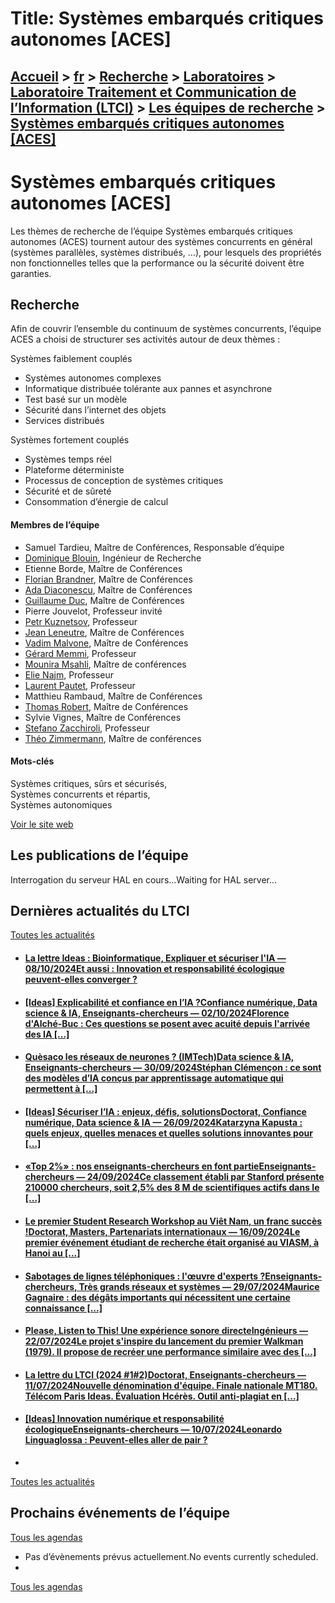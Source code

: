 # Title: Systèmes embarqués critiques autonomes [ACES]

## [Accueil](https://www.telecom-paris.fr "https://www.telecom-paris.fr") > [fr](https://www.telecom-paris.fr/fr "fr") > [Recherche](https://www.telecom-paris.fr/fr/recherche "Recherche") > [Laboratoires](https://www.telecom-paris.fr/fr/recherche/labos "Laboratoires") > [Laboratoire Traitement et Communication de l’Information (LTCI)](https://www.telecom-paris.fr/fr/recherche/labos/traitement-information-ltci "Laboratoire Traitement et Communication de l’Information \(LTCI\)") > [Les équipes de recherche](https://www.telecom-paris.fr/fr/recherche/labos/traitement-information-ltci/equipes "Les équipes de recherche") > [Systèmes embarqués critiques autonomes [ACES]](https://www.telecom-paris.fr/fr/recherche/labos/traitement-information-ltci/equipes/systemes-embarques-critiques-autonomes)

[](https://www.telecom-paris.fr/fr/accueil)

# Systèmes embarqués critiques autonomes [ACES]

Les thèmes de recherche de l’équipe Systèmes embarqués critiques autonomes
(ACES) tournent autour des systèmes concurrents en général (systèmes
parallèles, systèmes distribués, …), pour lesquels des propriétés non
fonctionnelles telles que la performance ou la sécurité doivent être
garanties.

## Recherche

Afin de couvrir l’ensemble du continuum de systèmes concurrents, l’équipe ACES
a choisi de structurer ses activités autour de deux thèmes :

Systèmes faiblement couplés

  * Systèmes autonomes complexes
  * Informatique distribuée tolérante aux pannes et asynchrone
  * Test basé sur un modèle
  * Sécurité dans l’internet des objets
  * Services distribués

Systèmes fortement couplés

  * Systèmes temps réel
  * Plateforme déterministe
  * Processus de conception de systèmes critiques
  * Sécurité et de sûreté
  * Consommation d’énergie de calcul

#### Membres de l’équipe

  * Samuel Tardieu, Maître de Conférences, Responsable d’équipe
  * [Dominique Blouin](https://www.telecom-paris.fr/dominique-blouin), Ingénieur de Recherche
  * Etienne Borde, Maître de Conférences
  * [Florian Brandner](https://www.telecom-paris.fr/florian-brandner?l=fr), Maître de Conférences
  * [Ada Diaconescu](https://www.telecom-paris.fr/ada-diaconescu), Maître de Conférences
  * [Guillaume Duc](https://www.telecom-paris.fr/guillaume-duc), Maître de Conférences
  * Pierre Jouvelot, Professeur invité
  * [Petr Kuznetsov](https://perso.telecom-paristech.fr/kuznetso/), Professeur
  * [Jean Leneutre](https://www.researchgate.net/profile/Jean_Leneutre), Maître de Conférences
  * [Vadim Malvone](http://wpage.unina.it/vadim.malvone/), Maître de Conférences
  * [Gérard Memmi](https://www.telecom-paris.fr/gerard-memmi), Professeur
  * [Mounira Msahli](https://www.telecom-paris.fr/mounira-msahli), Maître de conférences
  * [Elie Najm](https://www.researchgate.net/profile/Elie_Najm3), Professeur
  * [Laurent Pautet](https://perso.telecom-paristech.fr/pautet/), Professeur
  * Matthieu Rambaud, Maître de Conférences
  * [Thomas Robert](https://www.telecom-paris.fr/thomas-robert), Maître de Conférences
  * Sylvie Vignes, Maître de Conférences
  * [Stefano Zacchiroli](https://www.telecom-paris.fr/stefano-zacchiroli), Professeur
  * [Théo Zimmermann](https://www.theozimmermann.net/fr/), Maître de conférences

#### Mots-clés

Systèmes critiques, sûrs et sécurisés,  
Systèmes concurrents et répartis,  
Systèmes autonomiques

[Voir le site web](https://aces.wp.imt.fr/ "Voir le site web")

## Les publications de l’équipe

Interrogation du serveur HAL en cours...Waiting for HAL server...

## Dernières actualités du LTCI

[Toutes les actualités](https://www.telecom-paris.fr/news/newsroom "Toutes les
actualités")

  * #### [La lettre Ideas : Bioinformatique, Expliquer et sécuriser l'IA — 08/10/2024Et aussi : Innovation et responsabilité écologique peuvent-elles converger ?](https://www.telecom-paris.fr/?mailpoet_router&endpoint=view_in_browser&action=view&data=WzMyNiwiZjhhOTE2N2E5NzU5IiwwLDAsMCwxXQ "La lettre Ideas : Bioinformatique, Expliquer et sécuriser l'IA")
  * #### [[Ideas] Explicabilité et confiance en l’IA ?Confiance numérique, Data science & IA, Enseignants-chercheurs — 02/10/2024Florence d'Alché-Buc : Ces questions se posent avec acuité depuis l'arrivée des IA [...]](https://www.telecom-paris.fr/fr/ideas/explicabilite-confiance-intelligence-artificielle "\[Ideas\] Explicabilité et confiance en l’IA ?")
  * #### [Quèsaco les réseaux de neurones ? (IMTech)Data science & IA, Enseignants-chercheurs — 30/09/2024Stéphan Clémençon : ce sont des modèles d’IA conçus par apprentissage automatique qui permettent à [...]](https://www.telecom-paris.fr/reseaux-neurones-imtech "Quèsaco les réseaux de neurones ? \(IMTech\)")
  * #### [[Ideas] Sécuriser l’IA : enjeux, défis, solutionsDoctorat, Confiance numérique, Data science & IA — 26/09/2024Katarzyna Kapusta : quels enjeux, quelles menaces et quelles solutions innovantes pour [...]](https://www.telecom-paris.fr/fr/ideas/securiser-intelligence-artificielle "\[Ideas\] Sécuriser l’IA : enjeux, défis, solutions")
  * #### [«Top 2%» : nos enseignants-chercheurs en font partieEnseignants-chercheurs — 24/09/2024Ce classement établi par Stanford présente 210000 chercheurs, soit 2,5% des 8 M de scientifiques actifs dans le [...]](https://www.telecom-paris.fr/top-2p100-nos-enseignants-chercheurs "«Top 2%» : nos enseignants-chercheurs en font partie")
  * #### [Le premier Student Research Workshop au Viêt Nam, un franc succès !Doctorat, Masters, Partenariats internationaux — 16/09/2024Le premier événement étudiant de recherche était organisé au VIASM, à Hanoi au [...]](https://www.telecom-paris.fr/evenement-etudiant-recherche-viasm-vietnam "Le premier Student Research Workshop au Viêt Nam, un franc succès !")
  * #### [Sabotages de lignes téléphoniques : l'œuvre d'experts ?Enseignants-chercheurs, Très grands réseaux et systèmes — 29/07/2024Maurice Gagnaire : des dégâts importants qui nécessitent une certaine connaissance [...]](https://www.telecom-paris.fr/sabotages-lignes-telephoniques-maurice-gagnaire-europe-1 "Sabotages de lignes téléphoniques : l'œuvre d'experts ?")
  * #### [Please, Listen to This! Une expérience sonore directeIngénieurs — 22/07/2024Le projet s'inspire du lancement du premier Walkman (1979). Il propose de recréer une performance similaire avec des [...]](https://www.telecom-paris.fr/please-listen-experience-sonore-urbaine "Please, Listen to This! Une expérience sonore directe")
  * #### [La lettre du LTCI (2024 #1#2)Doctorat, Enseignants-chercheurs — 11/07/2024Nouvelle dénomination d'équipe. Finale nationale MT180. Télécom Paris Ideas. Évaluation Hcérès. Outil anti-plagiat en [...]](https://www.telecom-paris.fr/?mailpoet_router&endpoint=view_in_browser&action=view&data=WzMyNywiYjIzNjIxNjg4ZTA3IiwwLDAsMCwxXQ "La lettre du LTCI \(2024 #1#2\)")
  * #### [[Ideas] Innovation numérique et responsabilité écologiqueEnseignants-chercheurs — 10/07/2024Leonardo Linguaglossa : Peuvent-elles aller de pair ?](https://www.telecom-paris.fr/fr/ideas/innovation-numerique-responsabilite-ecologique "\[Ideas\] Innovation numérique et responsabilité écologique")
  * 

[Toutes les actualités](https://www.telecom-paris.fr/news/newsroom "Toutes les
actualités")

## Prochains événements de l’équipe

[Tous les agendas](https://www.telecom-paris.fr/news/agenda "Tous les
agendas")

  * Pas d’évènements prévus actuellement.No events currently scheduled.
  * 

[Tous les agendas](https://www.telecom-paris.fr/news/agenda "Tous les
agendas")

